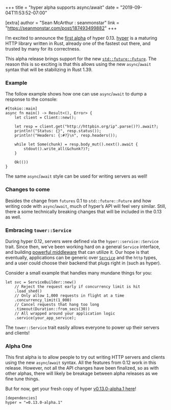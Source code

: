 +++
title = "hyper alpha supports async/await"
date = "2019-09-04T11:53:52-07:00"

[extra]
author = "Sean McArthur : seanmonstar"
link = "https://seanmonstar.com/post/187493499882"
+++
<p>I&rsquo;m excited to announce the <a href="https://github.com/hyperium/hyper/releases/tag/v0.13.0-alpha.1">first alpha</a> of hyper 0.13. <a href="https://hyper.rs">hyper</a> is a maturing HTTP library written in Rust, already one of the fastest out there, and trusted by many for its correctness.</p>

<p>This alpha release brings support for the new <a href="https://doc.rust-lang.org/std/future/trait.Future.html"><code>std::future::Future</code></a>. The reason this is so exciting is that this allows using the new <code>async</code>/<code>await</code> syntax that will be stabilizing in Rust 1.39.</p>

<h3>Example</h3>

<p>The follow example shows how one can use <code>async</code>/<code>await</code> to dump a response to the console:</p>

<pre><code class="rust">#[tokio::main]
async fn main() -&gt; Result&lt;(), Error&gt; {
    let client = Client::new();

    let resp = client.get("http://httpbin.org/ip".parse()?).await?;
    println!("Status: {}", resp.status());
    println!("Headers: {:#?}\n", resp.headers());

    while let Some(chunk) = resp.body_mut().next().await {
        stdout().write_all(&amp;chunk?)?;
    }

    Ok(())
}
</code></pre>

<p>The same <code>async</code>/<code>await</code> style can be used for writing servers as well!</p>

<h3>Changes to come</h3>

<p>Besides the change from <code>futures</code> 0.1 to <code>std::future::Future</code> and how writing code with <code>async</code>/<code>await</code>, much of hyper&rsquo;s API will feel very similar. Still, there a some technically breaking changes that will be included in the 0.13 as well.</p>

<h3>Embracing <code>tower::Service</code></h3>

<p>During hyper 0.12, servers were defined via the <code>hyper::service::Service</code> trait. Since then, we&rsquo;ve been working hard on a general <code>Service</code> interface, and building <a href="https://github.com/tower-rs/tower">powerful middleware</a> that can utilize it. Our hope is that eventually, applications can be generic over <a href="https://docs.rs/tower-service/0.3.0-alpha.1/tower_service/trait.Service.html"><code>Service</code></a> and the <code>http</code> types, and a user could choose their backend that plugs right in (such as hyper).</p>

<p>Consider a small example that handles many mundane things for you:</p>

<pre><code class="rust">let svc = ServiceBuilder::new()
    // Reject the request early if concurrency limit is hit
    .load_shed()
    // Only allow 1,000 requests in flight at a time
    .concurrency_limit(1_000)
    // Cancel requests that hang too long
    .timeout(Duration::from_secs(30))
    // All wrapped around your application logic
    .service(your_app_service);
</code></pre>

<p>The <code>tower::Service</code> trait easily allows everyone to power up their servers and clients!</p>

<h3>Alpha One</h3>

<p>This first alpha is to allow people to try out writing HTTP servers and clients using the new <code>async</code>/<code>await</code> syntax. All the features from 0.12 work in this release. However, not all the API changes have been finalized, so as with other alphas, there will likely be breakage between alpha releases as we fine tune things.</p>

<p>But for now, get your fresh copy of hyper <a href="https://github.com/hyperium/hyper/releases/tag/v0.13.0-alpha.1">v0.13.0-alpha.1 here</a>!</p>

<pre><code class="toml">[dependencies]
hyper = "=0.13.0-alpha.1"
</code></pre>